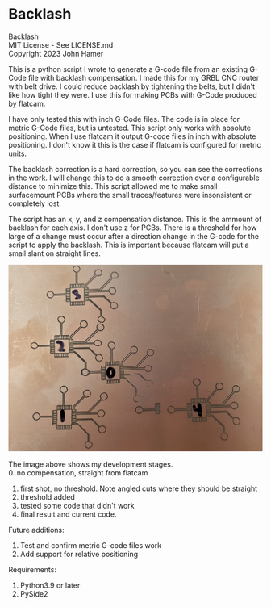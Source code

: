 # Backlash  
Backlash  
MIT License - See LICENSE.md  
Copyright 2023 John Hamer  

This is a python script I wrote to generate a G-code file from an existing G-Code file with backlash compensation. I made this for my GRBL CNC router with belt drive. I could reduce backlash by tightening the belts, but I didn't like how tight they were. I use this for making PCBs with G-Code produced by flatcam.

I have only tested this with inch G-Code files. The code is in place for metric G-Code files, but is untested. This script only works with absolute positioning. When I use flatcam it output G-code files in inch with absolute positioning. I don't know it this is the case if flatcam is configured for metric units.

The backlash correction is a hard correction, so you can see the corrections in the work. I will change this to do a smooth correction over a configurable distance to minimize this. This script allowed me to make small surfacemount PCBs where the small traces/features were insonsistent or completely lost.

The script has an x, y, and z compensation distance. This is the ammount of backlash for each axis. I don't use z for PCBs. There is a threshold for how large of a change must occur after a direction change in the G-code for the script to apply the backlash. This is important because flatcam will put a small slant on straight lines.

![](./images/pcbTest.jpg)

The image above shows my development stages.  
0. no compensation, straight from flatcam  
1. first shot, no threshold. Note angled cuts where they should be straight  
2. threshold added  
3. tested some code that didn't work  
4. final result and current code.  

Future additions:  
1. Test and confirm metric G-code files work  
2. Add support for relative positioning  

Requirements:  
1. Python3.9 or later  
2. PySide2  

